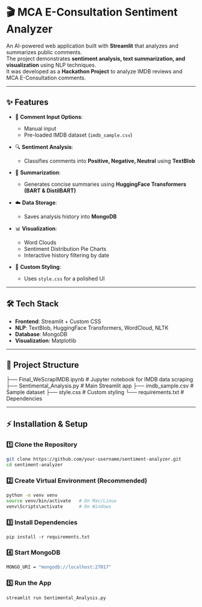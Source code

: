 # 🎬 MCA E-Consultation Sentiment Analyzer  

An AI-powered web application built with **Streamlit** that analyzes and summarizes public comments.  
The project demonstrates **sentiment analysis, text summarization, and visualization** using NLP techniques.  
It was developed as a **Hackathon Project** to analyze IMDB reviews and MCA E-Consultation comments.  

---

## ✨ Features  
- 📝 **Comment Input Options**:  
  - Manual input  
  - Pre-loaded IMDB dataset (`imdb_sample.csv`)  

- 🔍 **Sentiment Analysis**:  
  - Classifies comments into **Positive, Negative, Neutral** using **TextBlob**  

- 🧾 **Summarization**:  
  - Generates concise summaries using **HuggingFace Transformers (BART & DistilBART)**  

- ☁️ **Data Storage**:  
  - Saves analysis history into **MongoDB**  

- 📊 **Visualization**:  
  - Word Clouds  
  - Sentiment Distribution Pie Charts  
  - Interactive history filtering by date  

- 🎨 **Custom Styling**:  
  - Uses `style.css` for a polished UI  

---

## 🛠️ Tech Stack  
- **Frontend**: Streamlit + Custom CSS  
- **NLP**: TextBlob, HuggingFace Transformers, WordCloud, NLTK  
- **Database**: MongoDB  
- **Visualization**: Matplotlib  

---

## 📂 Project Structure  
├── Final_WeScrapIMDB.ipynb # Jupyter notebook for IMDB data scraping
├── Sentimental_Analysis.py # Main Streamlit app
├── imdb_sample.csv # Sample dataset
├── style.css # Custom styling
└── requirements.txt # Dependencies

---

## ⚡ Installation & Setup  

### 1️⃣ Clone the Repository  
```bash
git clone https://github.com/your-username/sentiment-analyzer.git
cd sentiment-analyzer
```

### 2️⃣ Create Virtual Environment (Recommended)  
```bash
python -m venv venv
source venv/bin/activate   # On Mac/Linux
venv\Scripts\activate      # On Windows
```
### 3️⃣ Install Dependencies
```1bash
pip install -r requirements.txt
```
### 4️⃣ Start MongoDB
```bash
MONGO_URI = "mongodb://localhost:27017"
```
### 5️⃣ Run the App
```bash
streamlit run Sentimental_Analysis.py
```
